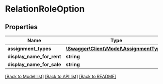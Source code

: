 # RelationRoleOption

## Properties
Name | Type | Description | Notes
------------ | ------------- | ------------- | -------------
**assignment_types** | [**\Swagger\Client\Model\AssignmentType[]**](AssignmentType.md) |  | [optional] 
**display_name_for_rent** | **string** |  | [optional] 
**display_name_for_sale** | **string** |  | [optional] 

[[Back to Model list]](../README.md#documentation-for-models) [[Back to API list]](../README.md#documentation-for-api-endpoints) [[Back to README]](../README.md)


